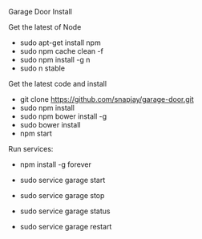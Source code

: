 Garage Door Install


Get the latest of Node
* sudo apt-get install npm
* sudo npm cache clean -f
* sudo npm install -g n 
* sudo n stable 


Get the latest code and install
* git clone https://github.com/snapjay/garage-door.git
* sudo npm install
* sudo npm bower install -g
* sudo bower install
* npm start


Run services:
* npm install -g forever

* sudo service garage start
* sudo service garage stop
* sudo service garage status
* sudo service garage restart


